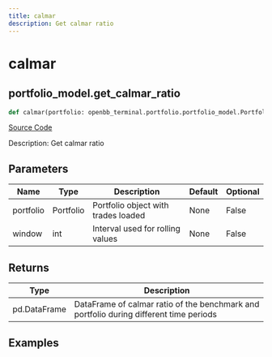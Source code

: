 ```yaml
---
title: calmar
description: Get calmar ratio
---
```

# calmar

## portfolio_model.get_calmar_ratio

```python
def calmar(portfolio: openbb_terminal.portfolio.portfolio_model.PortfolioModel, window: int) -> None:
```
[Source Code](https://github.com/OpenBB-finance/OpenBBTerminal/tree/main/openbb_terminal/portfolio/portfolio_model.py#L1256)

Description: Get calmar ratio

## Parameters

| Name | Type | Description | Default | Optional |
| ---- | ---- | ----------- | ------- | -------- |
| portfolio | Portfolio | Portfolio object with trades loaded | None | False |
| window | int | Interval used for rolling values | None | False |

## Returns

| Type | Description |
| ---- | ----------- |
| pd.DataFrame | DataFrame of calmar ratio of the benchmark and portfolio during different time periods |

## Examples

